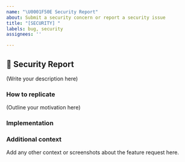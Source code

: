 ```yaml
---
name: "\U0001F50E Security Report"
about: Submit a security concern or report a security issue
title: "[SECURITY] "
labels: bug, security
assignees: ''

---
```


## 🔎 Security Report

<!--
    What is the security concern you would like to report in Aleo Wallet?
    How this security concern would affect the Aleo Wallet?
-->

(Write your description here)

### How to replicate

<!--
    How would you replicate this error?
-->

(Outline your motivation here)

### Implementation

<!--
    What needs to be built in Aleo Wallet to solve this issue?
    What components of Aleo Wallet will be affected by this design (if any)?
    How should this feature be implemented?
-->

### Additional context
Add any other context or screenshots about the feature request here.
